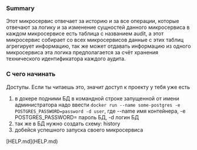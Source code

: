 ### Summary

Этот микросервис отвечает за историю и за все операции, которые отвечают за логику и за изменение сущностей данного микросервиса
в каждом микросервисе есть таблица с названием audit, а этот микросервис собирает со всех микросервисов данные с этих таблиц
агрегирует информацию, так же может отдавать информацию из одного микросервиса эта логика предполагается за счёт хранения 
технического идентификатора каждого аудита.

### С чего начинать

Доступы. Если ты читаешь это, значит доступ к проекту у тебя уже есть
<ol>
<li>в докере подними БД в командной строке запущенной от имени администратора надо ввести <code>docker run --name some-postgres -e POSTGRES_PASSWORD=password -d user</code>, где --name имя контейнера, -e POSTGRES_PASSWORD= пароль БД, -d логин БД</li>
<li>так же в БД нужно создать схему: history</li>
<li>добейся успешного запуска своего микросервиса</li>
</ol>
[HELP.md](HELP.md)